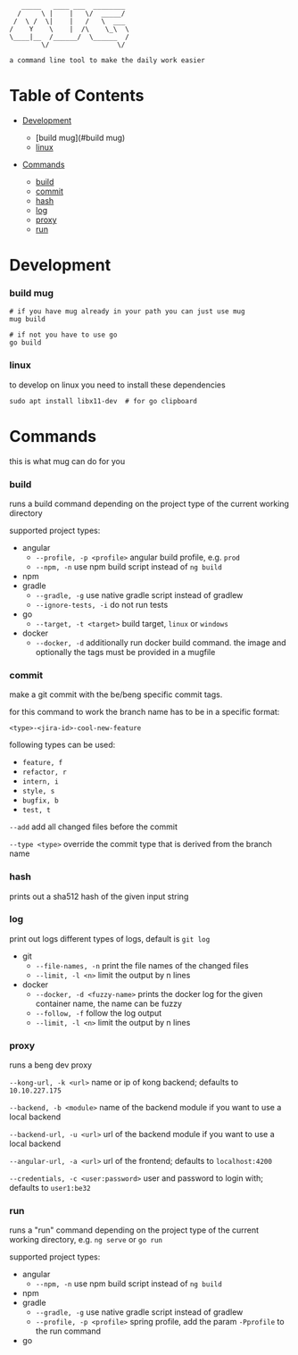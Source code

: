 ```text
   _____   ____ ___  ________ 
  /     \ |    |   \/  _____/ 
 /  \ /  \|    |   /   \  ___ 
/    Y    \    |  /\    \_\  \
\____|__  /______/  \______  /
        \/                 \/

a command line tool to make the daily work easier
```

# Table of Contents

- [Development](#development)
    * [build mug](#build mug)
    * [linux](#linux)

- [Commands](#commands)
    * [build](#build)
    * [commit](#commit)
    * [hash](#hash)
    * [log](#log)
    * [proxy](#proxy)
    * [run](#run)

# Development

### build mug
```shell
# if you have mug already in your path you can just use mug
mug build

# if not you have to use go
go build 
```

### linux
to develop on linux you need to install these dependencies
```shell
sudo apt install libx11-dev  # for go clipboard
```

# Commands
this is what mug can do for you
### build
runs a build command depending on the project type of the current working directory

supported project types:
- angular
  - `--profile, -p <profile>` angular build profile, e.g. `prod`
  - `--npm, -n` use npm build script instead of `ng build`
- npm
- gradle
  - `--gradle, -g` use native gradle script instead of gradlew
  - `--ignore-tests, -i` do not run tests
- go
  - `--target, -t <target>` build target, `linux` or `windows`
- docker
  - `--docker, -d` additionally run docker build command. the image and optionally the tags must be provided in a mugfile
### commit
make a git commit with the be/beng specific commit tags. 

for this command to work the branch name has to be in a specific format:

`<type>-<jira-id>-cool-new-feature`

following types can be used:
- `feature, f`	
- `refactor, r`	
- `intern, i`	
- `style, s`	
- `bugfix, b`	
- `test, t`


`--add` add all changed files before the commit

`--type <type>` override the commit type that is derived from the branch name
### hash
prints out a sha512 hash of the given input string
### log
print out logs different types of logs, default is `git log`

- git
  - `--file-names, -n` print the file names of the changed files
  - `--limit, -l <n>` limit the output by n lines
- docker
  - `--docker, -d <fuzzy-name>` prints the docker log for the given container name, the name can be fuzzy
  - `--follow, -f` follow the log output
  - `--limit, -l <n>` limit the output by n lines

### proxy
runs a beng dev proxy

`--kong-url, -k <url>` name or ip of kong backend; defaults to `10.10.227.175`

`--backend, -b <module>` name of the backend module if you want to use a local backend

`--backend-url, -u <url>` url of the backend module if you want to use a local backend

`--angular-url, -a <url>` url of the frontend; defaults to `localhost:4200`

`--credentials, -c <user:password>` user and password to login with; defaults to `user1:be32`

### run
runs a "run" command depending on the project type of the current working directory, e.g. `ng serve` or `go run`

supported project types:
- angular
  - `--npm, -n` use npm build script instead of `ng build`
- npm
- gradle
  - `--gradle, -g` use native gradle script instead of gradlew
  - `--profile, -p <profile>` spring profile, add the param `-Pprofile` to the run command 
- go
